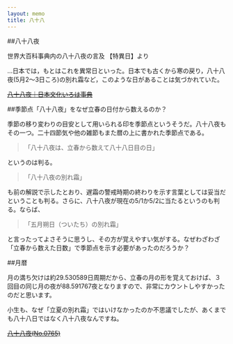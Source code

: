 ```yaml
---
layout: memo
title: 八十八
---
```

##八十八夜

世界大百科事典内の八十八夜の言及
【特異日】より

…日本では，もとはこれを異常日といった。日本でも古くから寒の戻り，八十八夜(5月2～3日ころ)の別れ霜など，このような日があることは気づかれていた。


<s>[八十八夜｜日本文化いろは事典](http://iroha-japan.net/iroha/A05_zassetsu/05_88ya.html)</s>

##季節点「八十八夜」をなぜ立春の日付から数えるのか？

季節の移り変わりの目安として用いられる印を季節点というそうだ。八十八夜もその一つ。二十四節気や他の雑節もまた暦の上に書かれた季節点である。

>「八十八夜は、立春から数えて八十八日目の日」

というのは判る。

>「八十八夜の別れ霜」

も前の解説で示したとおり、遅霜の警戒時期の終わりを示す言葉としては妥当だということも判る。さらに、八十八夜が現在の5/1か5/2に当たるというのも判る。ならば、

>「五月朔日（ついたち）の別れ霜」

と言ったってよさそうに思うし、その方が覚えやすい気がする。なぜわざわざ「立春から数えた日数」で季節点を示す必要があったのだろうか？

##月暦

月の満ち欠けは約29.530589日周期だから、立春の月の形を覚えておけば、３回目の同じ月の夜が88.591767夜となりますので、非常にカウントしやすかったのだと思います。

小生も、なぜ「立夏の別れ霜」ではいけなかったのか不思議でしたが、あくまでも八十八日ではなく八十八夜なんですね。

<s>[八十八夜(No.0765)](http://koyomi8.com/reki_doc/doc_0765.htm)</s>

